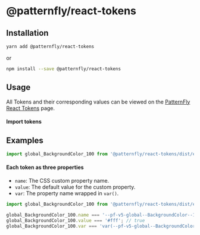# @patternfly/react-tokens

## Installation 

```bash
yarn add @patternfly/react-tokens
```

or

```bash
npm install --save @patternfly/react-tokens
```

## Usage

All Tokens and their corresponding values can be viewed on the
[PatternFly React Tokens][token-page] page.

#### Import tokens

## Examples

```js
import global_BackgroundColor_100 from '@patternfly/react-tokens/dist/esm/global_-background-color_100';
```

#### Each token as three properties

- `name`: The CSS custom property name.
- `value`: The default value for the custom property.
- `var`: The property name wrapped in `var()`.

```js
import global_BackgroundColor_100 from '@patternfly/react-tokens/dist/esm/global_-background-color_100';

global_BackgroundColor_100.name === '--pf-v5-global--BackgroundColor--100'; // true
global_BackgroundColor_100.value === '#fff'; // true
global_BackgroundColor_100.var === 'var(--pf-v5-global--BackgroundColor--100)'; // true
```

[token-page]: https://react-staging.patternfly.org/developer-resources/global-css-variables

